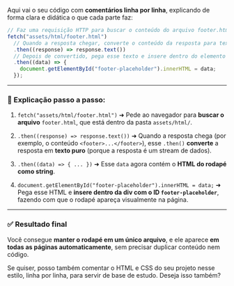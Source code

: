 Aqui vai o seu código com **comentários linha por linha**, explicando de forma clara e didática o que cada parte faz:

```js
// Faz uma requisição HTTP para buscar o conteúdo do arquivo footer.html
fetch("assets/html/footer.html")
  // Quando a resposta chegar, converte o conteúdo da resposta para texto (HTML bruto)
  .then((response) => response.text())
  // Depois de convertido, pega esse texto e insere dentro do elemento com id="footer-placeholder"
  .then((data) => {
    document.getElementById("footer-placeholder").innerHTML = data;
  });
```

---

### 🧠 Explicação passo a passo:

1. `fetch("assets/html/footer.html")`
   ➜ Pede ao navegador para **buscar o arquivo** `footer.html`, que está dentro da pasta `assets/html/`.

2. `.then((response) => response.text())`
   ➜ Quando a resposta chega (por exemplo, o conteúdo `<footer>...</footer>`), esse `.then()` **converte** a resposta em **texto puro** (porque a resposta é um stream de dados).

3. `.then((data) => { ... })`
   ➜ Esse `data` agora contém o **HTML do rodapé como string**.

4. `document.getElementById("footer-placeholder").innerHTML = data;`
   ➜ Pega esse HTML e **insere dentro da div com o ID `footer-placeholder`**, fazendo com que o rodapé apareça visualmente na página.

---

### ✅ Resultado final

Você consegue **manter o rodapé em um único arquivo**, e ele aparece **em todas as páginas automaticamente**, sem precisar duplicar conteúdo nem código.

Se quiser, posso também comentar o HTML e CSS do seu projeto nesse estilo, linha por linha, para servir de base de estudo. Deseja isso também?
